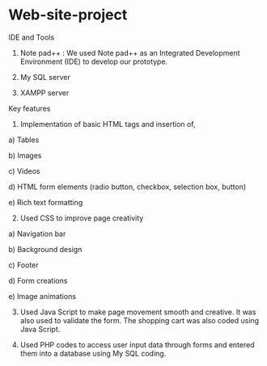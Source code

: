 # Web-site-project

IDE and Tools

1. Note pad++ : We used Note pad++ as an Integrated Development Environment (IDE) to develop our prototype.

2. My SQL server

3. XAMPP server


Key features

01. Implementation of basic HTML tags and insertion of,

a) Tables 

b) Images 

c) Videos 

d) HTML form elements (radio button, checkbox, selection box, button) 

e) Rich text formatting


02. Used CSS to improve page creativity

a) Navigation bar

b) Background design

c) Footer 

d) Form creations

e) Image animations


03. Used Java Script to make page movement smooth and creative. It was also used to validate the form. The shopping cart was also coded using Java Script.


04. Used PHP codes to access user input data through forms and entered them into a database using My SQL coding.
